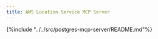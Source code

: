 ```yaml
---
title: AWS Location Service MCP Server
---
```


{%include "../../src/postgres-mcp-server/README.md"%}
